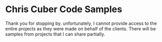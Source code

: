 # Chris Cuber Code Samples

Thank you for stopping by. unfortunately, I cannot provide access to the entire projects as they were made on behalf of the clients. 
There will be samples from projects that I can share partially.